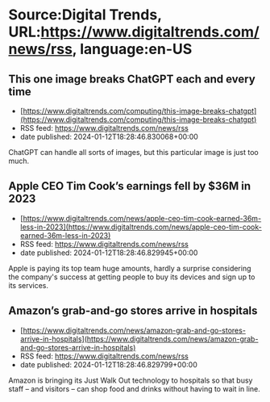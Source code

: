 # Source:Digital Trends, URL:https://www.digitaltrends.com/news/rss, language:en-US

## This one image breaks ChatGPT each and every time
 - [https://www.digitaltrends.com/computing/this-image-breaks-chatgpt](https://www.digitaltrends.com/computing/this-image-breaks-chatgpt)
 - RSS feed: https://www.digitaltrends.com/news/rss
 - date published: 2024-01-12T18:28:46.830068+00:00

ChatGPT can handle all sorts of images, but this particular image is just too much.

## Apple CEO Tim Cook’s earnings fell by $36M in 2023
 - [https://www.digitaltrends.com/news/apple-ceo-tim-cook-earned-36m-less-in-2023](https://www.digitaltrends.com/news/apple-ceo-tim-cook-earned-36m-less-in-2023)
 - RSS feed: https://www.digitaltrends.com/news/rss
 - date published: 2024-01-12T18:28:46.829945+00:00

Apple is paying its top team huge amounts, hardly a surprise considering the company's success at getting people to buy its devices and sign up to its services.

## Amazon’s grab-and-go stores arrive in hospitals
 - [https://www.digitaltrends.com/news/amazon-grab-and-go-stores-arrive-in-hospitals](https://www.digitaltrends.com/news/amazon-grab-and-go-stores-arrive-in-hospitals)
 - RSS feed: https://www.digitaltrends.com/news/rss
 - date published: 2024-01-12T18:28:46.829799+00:00

Amazon is bringing its Just Walk Out technology to hospitals so that busy staff – and visitors – can shop food and drinks without having to wait in line.

